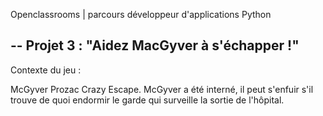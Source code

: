 Openclassrooms | parcours développeur d'applications Python

--
Projet 3 : "Aidez MacGyver à s'échapper !"
--

Contexte du jeu :

McGyver Prozac Crazy Escape. McGyver a été interné, il peut s'enfuir s'il trouve de quoi endormir le garde qui surveille la sortie de l'hôpital.

